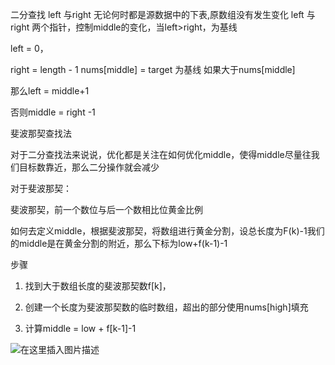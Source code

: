 二分查找
left 与right 无论何时都是源数据中的下表,原数组没有发生变化
left 与 right 两个指针，控制middle的变化，当left>right，为基线

left = 0，

right = length - 1
nums[middle] = target 为基线
如果大于nums[middle]

那么left = middle+1

否则middle = right -1





斐波那契查找法

对于二分查找法来说说，优化都是关注在如何优化middle，使得middle尽量往我们目标数靠近，那么二分操作就会减少

对于斐波那契：

斐波那契，前一个数位与后一个数相比位黄金比例

如何去定义middle，根据斐波那契，将数组进行黄金分割，设总长度为F(k)-1我们的middle是在黄金分割的附近，那么下标为low+f(k-1)-1

步骤

1. 找到大于数组长度的斐波那契数f[k]，

2. 创建一个长度为斐波那契数的临时数组，超出的部分使用nums[high]填充
3. 计算middle = low + f[k-1]-1

![在这里插入图片描述](https://img-blog.csdnimg.cn/20210425211534386.png?x-oss-process=image/watermark,type_ZmFuZ3poZW5naGVpdGk,shadow_10,text_aHR0cHM6Ly9ibG9nLmNzZG4ubmV0L3dlaXhpbl80NDc3MTU4Mg==,size_16,color_FFFFFF,t_70)

